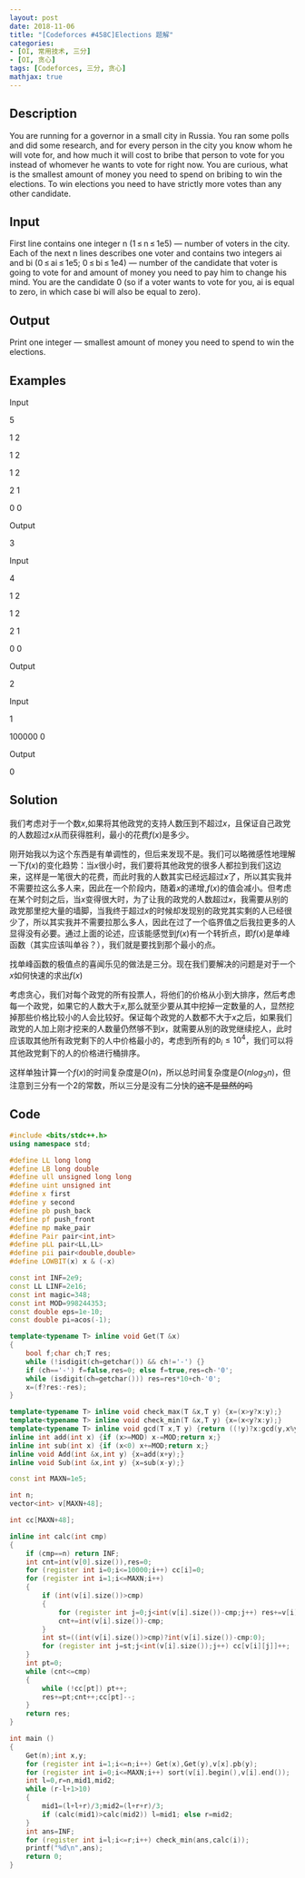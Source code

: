 ```yaml
---
layout: post
date: 2018-11-06
title: "[Codeforces #458C]Elections 题解"
categories:
- [OI, 常用技术, 三分]
- [OI, 贪心]
tags: [Codeforces, 三分, 贪心]
mathjax: true
---
```


## Description

You are running for a governor in a small city in Russia. You ran some polls and did some research, and for every person in the city you know whom he will vote for, and how much it will cost to bribe that person to vote for you instead of whomever he wants to vote for right now. You are curious, what is the smallest amount of money you need to spend on bribing to win the elections. To win elections you need to have strictly more votes than any other candidate.

<!-- more -->

## Input

First line contains one integer n (1 ≤ n ≤ 1e5) — number of voters in the city. Each of the next n lines describes one voter and contains two integers ai and bi (0 ≤ ai ≤ 1e5; 0 ≤ bi ≤ 1e4) — number of the candidate that voter is going to vote for and amount of money you need to pay him to change his mind. You are the candidate 0 (so if a voter wants to vote for you, ai is equal to zero, in which case bi will also be equal to zero).

## Output

Print one integer — smallest amount of money you need to spend to win the elections.

## Examples

Input

5

1 2

1 2

1 2

2 1

0 0

Output

3

Input

4

1 2

1 2

2 1

0 0

Output

2

Input

1

100000 0

Output

0

## Solution

我们考虑对于一个数$x$,如果将其他政党的支持人数压到不超过$x$，且保证自己政党的人数超过$x$从而获得胜利，最小的花费$f(x)$是多少。

刚开始我以为这个东西是有单调性的，但后来发现不是。我们可以略微感性地理解一下$f(x)$的变化趋势：当$x$很小时，我们要将其他政党的很多人都拉到我们这边来，这样是一笔很大的花费，而此时我的人数其实已经远超过$x$了，所以其实我并不需要拉这么多人来，因此在一个阶段内，随着$x$的递增,$f(x)$的值会减小。但考虑在某个时刻之后，当$x$变得很大时，为了让我的政党的人数超过$x$，我需要从别的政党那里挖大量的墙脚，当我终于超过$x$的时候却发现别的政党其实剩的人已经很少了，所以其实我并不需要拉那么多人，因此在过了一个临界值之后我拉更多的人显得没有必要。通过上面的论述，应该能感觉到$f(x)$有一个转折点，即$f(x)$是单峰函数（其实应该叫单谷？），我们就是要找到那个最小的点。

找单峰函数的极值点的喜闻乐见的做法是三分。现在我们要解决的问题是对于一个$x$如何快速的求出$f(x)$

考虑贪心，我们对每个政党的所有投票人，将他们的价格从小到大排序，然后考虑每一个政党，如果它的人数大于$x$,那么就至少要从其中挖掉一定数量的人，显然挖掉那些价格比较小的人会比较好。保证每个政党的人数都不大于$x$之后，如果我们政党的人加上刚才挖来的人数量仍然够不到$x$，就需要从别的政党继续挖人，此时应该取其他所有政党剩下的人中价格最小的，考虑到所有的$b_i\leq 10^4$，我们可以将其他政党剩下的人的价格进行桶排序。

这样单独计算一个$f(x)$的时间复杂度是$O(n)$，所以总时间复杂度是$O(nlog_3n)$，但注意到三分有一个2的常数，所以三分是没有二分快的~~这不是显然的吗~~

## Code
```cpp
#include <bits/stdc++.h>
using namespace std;

#define LL long long
#define LB long double
#define ull unsigned long long
#define uint unsigned int 
#define x first
#define y second
#define pb push_back
#define pf push_front
#define mp make_pair
#define Pair pair<int,int>
#define pLL pair<LL,LL>
#define pii pair<double,double>
#define LOWBIT(x) x & (-x)

const int INF=2e9;
const LL LINF=2e16;
const int magic=348;
const int MOD=998244353;
const double eps=1e-10;
const double pi=acos(-1);

template<typename T> inline void Get(T &x)
{
	bool f;char ch;T res;
	while (!isdigit(ch=getchar()) && ch!='-') {}
	if (ch=='-') f=false,res=0; else f=true,res=ch-'0';
	while (isdigit(ch=getchar())) res=res*10+ch-'0';
	x=(f?res:-res);
}

template<typename T> inline void check_max(T &x,T y) {x=(x>y?x:y);}
template<typename T> inline void check_min(T &x,T y) {x=(x<y?x:y);}
template<typename T> inline void gcd(T x,T y) {return ((!y)?x:gcd(y,x%y));}
inline int add(int x) {if (x>=MOD) x-=MOD;return x;}
inline int sub(int x) {if (x<0) x+=MOD;return x;}
inline void Add(int &x,int y) {x=add(x+y);}
inline void Sub(int &x,int y) {x=sub(x-y);}

const int MAXN=1e5;

int n;
vector<int> v[MAXN+48];

int cc[MAXN+48];

inline int calc(int cmp)
{
	if (cmp==n) return INF;
	int cnt=int(v[0].size()),res=0;
	for (register int i=0;i<=10000;i++) cc[i]=0;
	for (register int i=1;i<=MAXN;i++)
	{
		if (int(v[i].size())>cmp)
		{
			for (register int j=0;j<int(v[i].size())-cmp;j++) res+=v[i][j];
			cnt+=int(v[i].size())-cmp;
		}
		int st=((int(v[i].size())>cmp)?int(v[i].size())-cmp:0);
		for (register int j=st;j<int(v[i].size());j++) cc[v[i][j]]++;
	}
	int pt=0;
	while (cnt<=cmp)
	{
		while (!cc[pt]) pt++;
		res+=pt;cnt++;cc[pt]--;
	}
	return res;
}

int main ()
{
	Get(n);int x,y;
	for (register int i=1;i<=n;i++) Get(x),Get(y),v[x].pb(y);
	for (register int i=0;i<=MAXN;i++) sort(v[i].begin(),v[i].end());
	int l=0,r=n,mid1,mid2;
	while (r-l+1>10)
	{
		mid1=(l+l+r)/3;mid2=(l+r+r)/3;
		if (calc(mid1)>calc(mid2)) l=mid1; else r=mid2;
	}
	int ans=INF;
	for (register int i=l;i<=r;i++) check_min(ans,calc(i));
	printf("%d\n",ans);
	return 0;
}
```